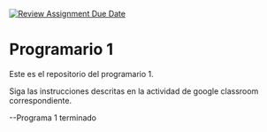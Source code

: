 [![Review Assignment Due Date](https://classroom.github.com/assets/deadline-readme-button-24ddc0f5d75046c5622901739e7c5dd533143b0c8e959d652212380cedb1ea36.svg)](https://classroom.github.com/a/DIi0PNCj)
# Programario 1

Este es el repositorio del programario 1.

Siga las instrucciones descritas en la actividad de google classroom correspondiente.

--Programa 1 terminado